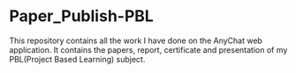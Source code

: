# Paper_Publish-PBL

This repository contains all the work I have done on the AnyChat web application.
It contains the papers, report, certificate and presentation of my PBL(Project Based Learning) subject.
